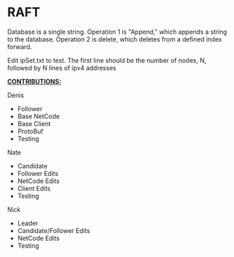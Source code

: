 # RAFT
<p>
Database is a single string. Operation 1 is "Append," which appends a string to the database. Operation 2 is delete, which deletes from a defined index forward.
</p>
<p>
Edit ipSet.txt to test. The first line should be the number of nodes, N, followed by N lines of ipv4 addresses
</p>
<p>
<b><u>CONTRIBUTIONS:</u></b></p>
Denis
<ul> 
    <li>Follower</li>
     <li>Base NetCode</li>
     <li>Base Client</li>
     <li>ProtoBuf</li>
     <li>Testing</li>
 </ul>
 Nate
 <ul>
    <li>Candidate</li>
    <li>Follower Edits</li>
    <li>NetCode Edits</li>
    <li>Client Edits</li>
    <li>Testing</li>
</ul>
Nick
<ul>
    <li>Leader</li>
    <li>Candidate/Follower Edits</li>
    <li>NetCode Edits</li>
    <li>Testing</li>
</ul>
</p>
